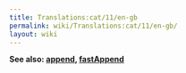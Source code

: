 ```yaml
---
title: Translations:cat/11/en-gb
permalink: wiki/Translations:cat/11/en-gb/
layout: wiki
---
```


**See also: [append](append "wikilink"),
[fastAppend](append#fastAppend "wikilink")**
